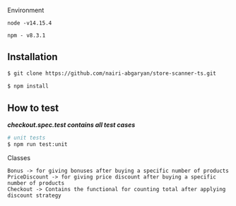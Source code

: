 Environment

```chef
node -v14.15.4
```

```chef
npm - v8.3.1
```

## Installation

```bash
$ git clone https://github.com/nairi-abgaryan/store-scanner-ts.git

$ npm install
```

## How to test

_**checkout.spec.test contains all test cases**_

```bash
# unit tests
$ npm run test:unit
```

Classes

```chef
Bonus -> for giving bonuses after buying a specific number of products
PriceDiscount -> for giving price discount after buying a specific number of products
Checkout -> Contains the functional for counting total after applying discount strategy
```
